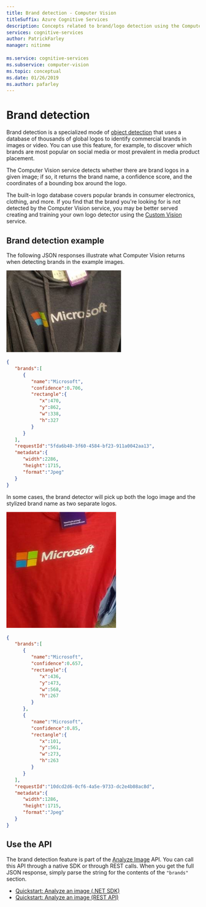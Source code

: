 ```yaml
---
title: Brand detection - Computer Vision
titleSuffix: Azure Cognitive Services
description: Concepts related to brand/logo detection using the Computer Vision API.
services: cognitive-services
author: PatrickFarley
manager: nitinme

ms.service: cognitive-services
ms.subservice: computer-vision
ms.topic: conceptual
ms.date: 01/26/2019
ms.author: pafarley
---
```


# Brand detection

Brand detection is a specialized mode of [object detection](concept-object-detection.md) that uses a database of thousands of global logos to identify commercial brands in images or video. You can use this feature, for example, to discover which brands are most popular on social media or most prevalent in media product placement.

The Computer Vision service detects whether there are brand logos in a given image; if so, it returns the brand name, a confidence score, and the coordinates of a bounding box around the logo.

The built-in logo database covers popular brands in consumer electronics, clothing, and more. If you find that the brand you're looking for is not detected by the Computer Vision service, you may be better served creating and training your own logo detector using the [Custom Vision](https://docs.microsoft.com/azure/cognitive-services/Custom-Vision-Service/) service.

## Brand detection example

The following JSON responses illustrate what Computer Vision returns when detecting brands in the example images.

![A gray sweatshirt with a Microsoft label and logo on it](./Images/gray-shirt-logo.jpg)

```json
{
   "brands":[
      {
         "name":"Microsoft",
         "confidence":0.706,
         "rectangle":{
            "x":470,
            "y":862,
            "w":338,
            "h":327
         }
      }
   ],
   "requestId":"5fda6b40-3f60-4584-bf23-911a0042aa13",
   "metadata":{
      "width":2286,
      "height":1715,
      "format":"Jpeg"
   }
}
```
In some cases, the brand detector will pick up both the logo image and the stylized brand name as two separate logos.

![A red shirt with a Microsoft label and logo on it](./Images/red-shirt-logo.jpg)

```json
{
   "brands":[
      {
         "name":"Microsoft",
         "confidence":0.657,
         "rectangle":{
            "x":436,
            "y":473,
            "w":568,
            "h":267
         }
      },
      {
         "name":"Microsoft",
         "confidence":0.85,
         "rectangle":{
            "x":101,
            "y":561,
            "w":273,
            "h":263
         }
      }
   ],
   "requestId":"10dcd2d6-0cf6-4a5e-9733-dc2e4b08ac8d",
   "metadata":{
      "width":1286,
      "height":1715,
      "format":"Jpeg"
   }
}
```

## Use the API
The brand detection feature is part of the [Analyze Image](https://westcentralus.dev.cognitive.microsoft.com/docs/services/5adf991815e1060e6355ad44/operations/56f91f2e778daf14a499e1fa) API. You can call this API through a native SDK or through REST calls. When you get the full JSON response, simply parse the string for the contents of the `"brands"` section.

* [Quickstart: Analyze an image (.NET SDK)](./quickstarts-sdk/csharp-analyze-sdk.md)
* [Quickstart: Analyze an image (REST API)](./quickstarts/csharp-analyze.md)
